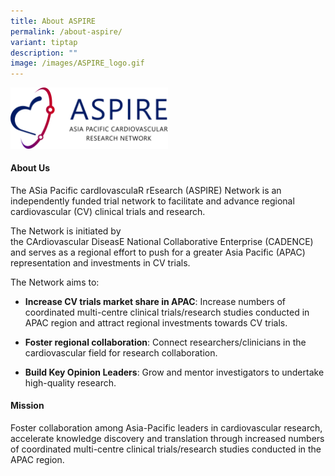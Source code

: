 ```yaml
---
title: About ASPIRE
permalink: /about-aspire/
variant: tiptap
description: ""
image: /images/ASPIRE_logo.gif
---
```

<p></p>
<div class="isomer-image-wrapper">
<img style="width: 50%;" height="auto" width="100%" alt="" src="/images/ASPIRE Network /ASPIRE_original_transparent_backgrd.png">
</div>
<h4>About Us</h4>
<p>The ASia Pacific cardIovasculaR rEsearch (ASPIRE) Network is an independently
funded trial network to facilitate and advance regional cardiovascular
(CV) clinical trials and research.</p>
<p>The Network is initiated by the&nbsp;CArdiovascular&nbsp;DiseasE&nbsp;National&nbsp;Collaborative&nbsp;Enterprise
(CADENCE) and serves as a regional effort to push for a greater Asia Pacific
(APAC) representation and investments in CV trials.</p>
<p>The Network aims to:</p>
<ul data-tight="true" class="tight">
<li>
<p><strong>Increase CV trials market share in APAC</strong>: Increase numbers
of coordinated multi-centre clinical trials/research studies conducted
in APAC region and attract regional investments towards CV trials.</p>
</li>
<li>
<p><strong>Foster regional collaboration</strong>: Connect researchers/clinicians
in the cardiovascular field for research collaboration.</p>
</li>
<li>
<p><strong>Build Key Opinion Leaders</strong>: Grow and mentor investigators
to undertake high-quality research.</p>
</li>
</ul>
<h4>Mission</h4>
<p>Foster collaboration among Asia-Pacific leaders in cardiovascular research,
accelerate knowledge discovery and translation through increased numbers
of coordinated multi-centre clinical trials/research studies conducted
in the APAC region.</p>
<p></p>